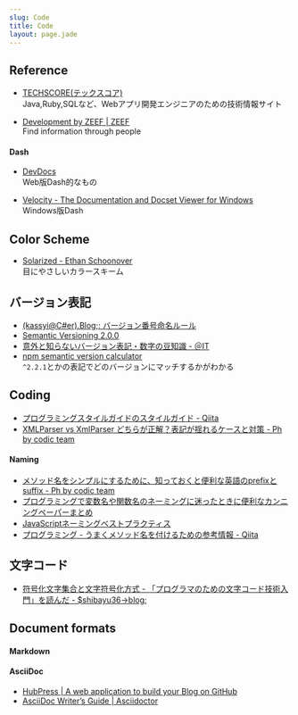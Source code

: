 ```yaml
---
slug: Code
title: Code
layout: page.jade
---
```


## Reference

- [TECHSCORE(テックスコア)](http://www.techscore.com/)  
  Java,Ruby,SQLなど、Webアプリ開発エンジニアのための技術情報サイト

- [Development by ZEEF | ZEEF](https://development.zeef.com/hub)  
  Find information through people

#### Dash
- [DevDocs](http://devdocs.io/)  
  Web版Dash的なもの

- [Velocity - The Documentation and Docset Viewer for Windows](http://velocity.silverlakesoftware.com/)  
  Windows版Dash


## Color Scheme

- [Solarized - Ethan Schoonover](http://ethanschoonover.com/solarized)  
  目にやさしいカラースキーム


## バージョン表記

- [(kassyi@C#er).Blog;: バージョン番号命名ルール](http://blog.kassyi.com/2009/10/blog-post_3334.html)
- [Semantic Versioning 2.0.0](http://semver.org/)
- [意外と知らないバージョン表記・数字の豆知識 - ＠IT](http://www.atmarkit.co.jp/fjava/column/andoh/andoh51.html)
- [npm semantic version calculator](http://semver.npmjs.com/)  
  `^2.2.1`とかの表記でどのバージョンにマッチするかがわかる


## Coding
- [プログラミングスタイルガイドのスタイルガイド - Qiita](http://qiita.com/yugui/items/960b0da38a15c4d6917b)
- [XMLParser vs XmlParser どちらが正解？表記が揺れるケースと対策 - Ph by codic team](http://blog.codic.jp/2014/11/13/about-camel-case/)

#### Naming
- [メソッド名をシンプルにするために、知っておくと便利な英語のprefixとsuffix - Ph by codic team](http://blog.codic.jp/2014/12/22/shoud-know-prefix-suffix-for-naming/)
- [プログラミングで変数名や関数名のネーミングに迷ったときに便利なカンニングペーパーまとめ](http://nelog.jp/programming-words)
- [JavaScriptネーミングベストプラクティス](http://axross.me/javascript-naming-best-practice/)
- [プログラミング - うまくメソッド名を付けるための参考情報 - Qiita](http://qiita.com/KeithYokoma/items/2193cf79ba76563e3db6)


## 文字コード
- [符号化文字集合と文字符号化方式 - 「プログラマのための文字コード技術入門」を読んだ - $shibayu36->blog;](http://blog.shibayu36.org/entry/2015/09/14/102100)


## Document formats

#### Markdown

#### AsciiDoc
- [HubPress | A web application to build your Blog on GitHub](http://hubpress.io/)
- [AsciiDoc Writer’s Guide | Asciidoctor](http://asciidoctor.org/docs/asciidoc-writers-guide/)

